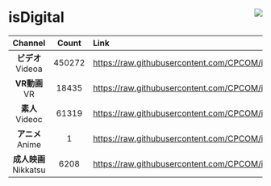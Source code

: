 # isDigital <img align="right" src="https://img.shields.io/github/last-commit/CPCOM/isDigital"/>  
  
| Channel | Count | Link |  
| :-----: | :---: | :--- |  
|**ビデオ**<br />Videoa | 450272 | https://raw.githubusercontent.com/CPCOM/isDigital/main/Videoa.txt |  
|**VR動画**<br />VR | 18435 | https://raw.githubusercontent.com/CPCOM/isDigital/main/VR.txt |  
|**素人**<br />Videoc | 61319 | https://raw.githubusercontent.com/CPCOM/isDigital/main/Videoc.txt |  
|**アニメ**<br />Anime | 1 | https://raw.githubusercontent.com/CPCOM/isDigital/main/Anime.txt |  
|**成人映画**<br />Nikkatsu | 6208 | https://raw.githubusercontent.com/CPCOM/isDigital/main/Nikkatsu.txt |  